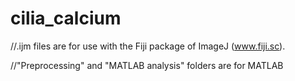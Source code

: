 # cilia_calcium

//.ijm files are for use with the Fiji package of ImageJ (www.fiji.sc). 


//"Preprocessing" and "MATLAB analysis" folders are for MATLAB
